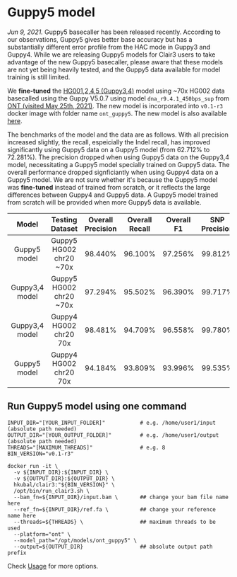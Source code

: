 # Guppy5 model

*Jun 9, 2021.* Guppy5 basecaller has been released recently. According to our observations, Guppy5 gives better base accuracy but has a substantially different error profile from the HAC mode in Guppy3 and Guppy4. While we are releasing Guppy5 models for Clair3 users to take advantage of the new Guppy5 basecaller, please aware that these models are not yet being heavily tested, and the Guppy5 data available for model training is still limited.

We **fine-tuned** the [HG001,2,4,5 (Guppy3,4)](http://www.bio8.cs.hku.hk/clair3/clair3_models/ont.tar.gz) model using ~70x HG002 data basecalled using the Guppy V5.0.7 using model `dna_r9.4.1_450bps_sup` from [ONT (visited May 25th, 2021)](https://labs.epi2me.io/gm24385_2021.05/). The new model is incorporated into `v0.1-r3` docker image with folder name `ont_guppy5`. The new model is also available [here](https://github.com/HKU-BAL/Clair3#pre-trained-models).

The benchmarks of the model and the data are as follows. With all precision increased slightly, the recall, espeicially the Indel recall, has improved significantly using Guppy5 data on a Guppy5 model (from 62.712% to 72.281%). The precision dropped when using Guppy5 data on the Guppy3,4 model, necessitating a Guppy5 model specially trained on Guppy5 data. The overall performance dropped signficiantly when using Guppy4 data on a Guppy5 model. We are not sure whether it's because the Guppy5 model was **fine-tuned** instead of trained from scratch, or it reflects the large differences between Guppy4 and Guppy5 data. A Guppy5 model trained from scratch will be provided when more Guppy5 data is available.

| Model          | Testing<br>Dataset | Overall<br>Precision | Overall<br>Recall | Overall<br>F1 | SNP<br>Precision | SNP<br>Recall | SNP<br>F1 | Indel<br>Precision | Indel<br>Recall | Indel<br>F1 |
| :--------------: | :---------------: | :----------: | :--------: | :---------------------: | :------------------: | :--------------: | :-----------------: | :--------------: | :----------: | :-------------------: |
| Guppy5 model   | Guppy5 HG002 chr20 ~70x  | 98.440%               | 96.100%            | 97.256%        | 99.812%           | 99.858%        | 99.835%    | 88.056%             | 72.281%          | 79.393%      |
| Guppy3,4 model | Guppy5 HG002 chr20 ~70x    | 97.294%               | 95.502%            | 96.390%        | 99.717%           | 99.858%        | 99.788%    | 79.616%             | 67.893%          | 73.289%      |
| Guppy3,4 model | Guppy4 HG002 chr20 70x    | 98.481%               | 94.709%            | 96.558%        | 99.780%           | 99.758%        | 99.769%    | 87.278%             | 62.713%          | 72.984%      |
| Guppy5 model   | Guppy4 HG002 chr20 70x    |94.184%               | 93.809%            | 93.996%        | 99.535%           | 99.634%        | 99.585%    | 59.359%             | 56.894%          | 58.100%      |

## Run Guppy5 model using one command

```
INPUT_DIR="[YOUR_INPUT_FOLDER]"           # e.g. /home/user1/input (absolute path needed)
OUTPUT_DIR="[YOUR_OUTPUT_FOLDER]"         # e.g. /home/user1/output (absolute path needed)
THREADS="[MAXIMUM_THREADS]"               # e.g. 8
BIN_VERSION="v0.1-r3"

docker run -it \
  -v ${INPUT_DIR}:${INPUT_DIR} \
  -v ${OUTPUT_DIR}:${OUTPUT_DIR} \
  hkubal/clair3:"${BIN_VERSION}" \
  /opt/bin/run_clair3.sh \
  --bam_fn=${INPUT_DIR}/input.bam \       ## change your bam file name here
  --ref_fn=${INPUT_DIR}/ref.fa \          ## change your reference name here
  --threads=${THREADS} \                  ## maximum threads to be used
  --platform="ont" \                       
  --model_path="/opt/models/ont_guppy5" \  
  --output=${OUTPUT_DIR}                  ## absolute output path prefix 
```

Check [Usage](https://github.com/HKU-BAL/Clair3#Usage) for more options.

